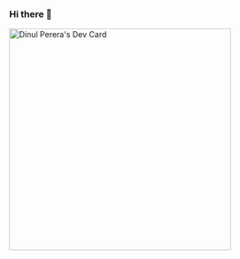 ### Hi there 👋

<!--
**darkPixels123/darkPixels123** is a ✨ _special_ ✨ repository because its `README.md` (this file) appears on your GitHub profile.

Here are some ideas to get you started:

- 🔭 I’m currently working on ...
- 🌱 I’m currently learning ...
- 👯 I’m looking to collaborate on ...
- 🤔 I’m looking for help with ...
- 💬 Ask me about ...
- 📫 How to reach me: ...
- 😄 Pronouns: ...
- ⚡ Fun fact: ...
-->

<a href="https://app.daily.dev/dinulperera"><img src="https://api.daily.dev/devcards/0a6d4c8a52a64b39bcf160737cf4dfbe.png?r=bp2" width="400" alt="Dinul Perera's Dev Card"/></a>
